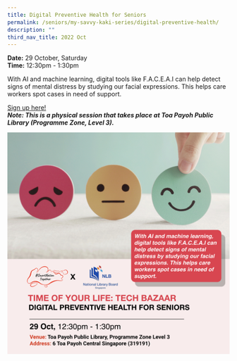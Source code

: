 ```yaml
---
title: Digital Preventive Health for Seniors
permalink: /seniors/my-savvy-kaki-series/digital-preventive-health/
description: ""
third_nav_title: 2022 Oct
---
```


**Date:** 29 October, Saturday
<br> **Time:** 12:30pm - 1:30pm

With AI and machine learning, digital tools like F.A.C.E.A.I can help detect signs of mental distress by studying our facial expressions. This helps care workers spot cases in need of 
support.

[Sign up here!](https://www.eventbrite.sg/e/digital-preventive-health-for-seniors-toyl-x-tech-bazaar-tickets-429205634607?aff=odcleoeventsincollection) <br> ***Note: This is a physical session that takes place at Toa Payoh Public Library (Programme Zone, Level 3).***

![free talks for seniors on digital preventive health ](/images/Oct%202022/LB_29%20Oct.jpeg)